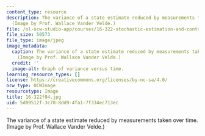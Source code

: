 ```yaml
---
content_type: resource
description: The variance of a state estimate reduced by measurements taken over time.
  (Image by Prof. Wallace Vander Velde.)
file: /ol-ocw-studio-app/courses/16-322-stochastic-estimation-and-control-fall-2004/5d09512f3c708dd94fa17f334ec713ec_16-322f04.jpg
file_size: 50573
file_type: image/jpeg
image_metadata:
  caption: The variance of a state estimate reduced by measurements taken over time.
    (Image by Prof. Wallace Vander Velde.)
  credit: ''
  image-alt: Graph of variance versus time.
learning_resource_types: []
license: https://creativecommons.org/licenses/by-nc-sa/4.0/
ocw_type: OCWImage
resourcetype: Image
title: 16-322f04.jpg
uid: 5d09512f-3c70-8dd9-4fa1-7f334ec713ec
---
```

The variance of a state estimate reduced by measurements taken over time. (Image by Prof. Wallace Vander Velde.)